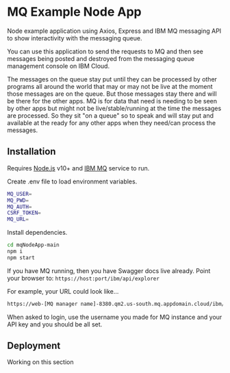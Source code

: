 # MQ Example Node App

Node example application using Axios, Express and IBM MQ messaging API to show interactivity with the messaging queue. 

You can use this application to send the requests to MQ and then see messages being posted and destroyed from the messaging queue management console on IBM Cloud. 

The messages on the queue stay put until they can be processed by other programs all around the world that may or may not be live at the moment those messages are on the queue. But those messages stay there and will be there for the other apps. MQ is for data that need is needing to be seen by other apps but might not be live/stable/running at the time the messages are processed. So they sit "on a queue" so to speak and will stay put and available at the ready for any other apps when they need/can process the messages.

## Installation

Requires [Node.js](https://nodejs.org/) v10+ and [IBM MQ](https://www.ibm.com/cloud/mq) service to run.

Create .env file to load environment variables.
```sh
MQ_USER=
MQ_PWD=
MQ_AUTH=
CSRF_TOKEN=
MQ_URL=
```
Install dependencies.
```sh
cd mqNodeApp-main
npm i
npm start
```
If you have MQ running, then you have Swagger docs live already. 
Point your browser to: `https://host:port/ibm/api/explorer`

For example, your URL could look like...
```sh
https://web-[MQ manager name]-8380.qm2.us-south.mq.appdomain.cloud/ibm/api/explorer
```
When asked to login, use the username you made for MQ instance and your API key and you should be all set.

## Deployment

Working on this section